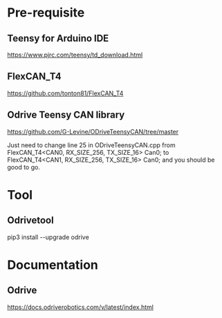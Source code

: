 # Pre-requisite

## Teensy for Arduino IDE
https://www.pjrc.com/teensy/td_download.html

## FlexCAN_T4
https://github.com/tonton81/FlexCAN_T4

## Odrive Teensy CAN library
https://github.com/G-Levine/ODriveTeensyCAN/tree/master

Just need to change line 25 in ODriveTeensyCAN.cpp from 
FlexCAN_T4<CAN0, RX_SIZE_256, TX_SIZE_16> Can0; 
to
FlexCAN_T4<CAN1, RX_SIZE_256, TX_SIZE_16> Can0;
and you should be good to go.

# Tool

## Odrivetool
pip3 install --upgrade odrive

# Documentation

## Odrive 
https://docs.odriverobotics.com/v/latest/index.html